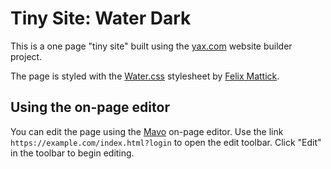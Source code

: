 # Tiny Site: Water Dark

This is a one page "tiny site" built using the [yax.com](https://yax.com/) website builder project.

The page is styled with the [Water.css](https://watercss.kognise.dev/) stylesheet by [Felix Mattick](https://kognise.dev/).

## Using the on-page editor

You can edit the page using the [Mavo](https://mavo.io/) on-page editor. Use the link `https://example.com/index.html?login` to open the edit toolbar. Click "Edit" in the toolbar to begin editing.
